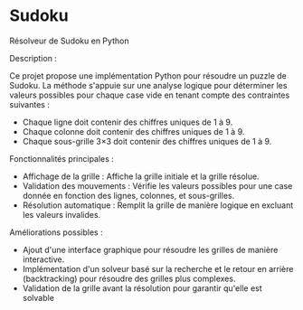 # Sudoku

Résolveur de Sudoku en Python

Description :

Ce projet propose une implémentation Python pour résoudre un puzzle de Sudoku. La méthode s'appuie sur une analyse logique pour déterminer les valeurs possibles pour chaque case vide en tenant compte des contraintes suivantes :
-  Chaque ligne doit contenir des chiffres uniques de 1 à 9.
-  Chaque colonne doit contenir des chiffres uniques de 1 à 9.
-  Chaque sous-grille 3×3 doit contenir des chiffres uniques de 1 à 9.

Fonctionnalités principales :
-  Affichage de la grille : Affiche la grille initiale et la grille résolue.
-  Validation des mouvements : Vérifie les valeurs possibles pour une case donnée en fonction des lignes, colonnes, et sous-grilles.
-  Résolution automatique : Remplit la grille de manière logique en excluant les valeurs invalides.

Améliorations possibles :
-  Ajout d'une interface graphique pour résoudre les grilles de manière interactive.
-  Implémentation d'un solveur basé sur la recherche et le retour en arrière (backtracking) pour résoudre des grilles plus complexes.
-  Validation de la grille avant la résolution pour garantir qu'elle est solvable
